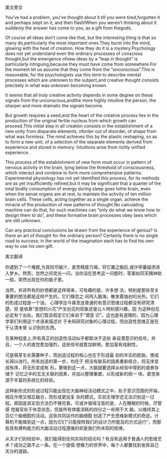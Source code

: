美文原文

You’ve had a problem, you’ve thought about it till you were tired,forgotten it and perhaps slept on it, and then flash!When you weren’t thinking about it suddenly the answer has come to you, as a gift from thegods.

Of course all ideas don’t come like that, but the interesting thing is that so many do,particularly the most important ones.They burst into the mind, glowing with the heat of creation. How they do it is a mystery.Psychology does not yet understand even the ordinary processes of conscious thought,but the emergence ofnew ideas by a “leap in thought” is particularly intriguing,because they must have come from somewhere.For the moment let us assume that they come from the “unconscious”.This is reasonable, for the psychologists use this term to describe mental processes which are unknown to the subject,and creative thought consists precisely in what was unknown becoming known.

It seems that all truly creative activity depends in some degree on these signals from the unconscious,andthe more highly intuitive the person, the sharper and more dramatic the signals become.

But growth requires a seed,and the heart of the creative process lies in the production of the original fertile nucleus from which growth can proceed.This initial step in all creation consists in the establishment of a new unity from disparate elements, oforder out of disorder, of shape from what was formless. The mind achieves this by the plastic reshaping, so as to form a new unit, of a selection of the separate elements derived from experience and stored in memory. Intuitions arise from richly unified experience.

This process of the establishment of new form must occur in pattern of nervous activity in the brain, lying below the threshold of consciousness, which interact and combine to form more comprehensive patterns. Experimental physiology has not yet identified this process, for its methods are as yet insufficiently refined,but it may be significant that a quarter of the total bodily consumption of energy during sleep goes tothe brain, even when the sense organs are at rest, to maintain the activity of ten million brain cells. These cells, acting together as a single organ, achieve the miracle of the production of new patterns of thought.No calculating machine can do that, for such machines can “only do what we know how to design them to do”, and these formative brain processes obey laws which are still unknown.

Can any practical conclusions be drawn from the experience of genius? Is there an art of thought for the ordinary person? Certainly there is no single road to success; in the world of the imagination each has to find his own way to use his own gift.

美文翻译

你遇到了一个难题,为其绞尽脑汁，直至精疲力竭，将它置之脑后,或许带養疑虑进入梦乡。然而，忽然之间灵光一闪，当你没在思考这一问题时，答案如同天赐神助一般，突然出现在你的脑子里。 



当然，并非所有的妙想都是这样得来，可有趣的是，许多想 法，特别是那些至关重要的想法都是这样产生的。它们倏忽之 间闯入脑海，散发着独创的光热。它们的形成过程是一个谜。 心理学迄今甚至连普通的有意识思维过程都没有研究清楚，但 是依靠"思想的火花”产生创见的现象还是让人特别感兴趣，因 为这种创见必定有个出处。我们暂且假定它们来自于“潜意 识"。这也是有道理的，因为心理学家们利用这个术语来描述对 于未知研究对象的心理过程，而创造性思维正是在于认清未曾 认识到的东西。

在某种程度上,所有真正的创造性活动似乎都取决于这些 来自潜意识的信号，并且，一个人的直觉愈加强烈，这些信号就愈加鲜明，愈加富有戏剧性。

可是萌芽生长需要种子，而创造过程的核心也在于形成最 初的丰实的胚胎，使成长得以进行。所有创造的第一步，均在于 把没有联系的因素重新结合，将无序变成有序，将无形变成有 形。要做到这一点，大脑就要选择从经验中得到的或者存储于 记忆之中的互无关联的因素，并加以整理重塑，以形成新的统一 体。直觉来源于丰富的系统化的经验。

这种新形式的形成过程只能出现在大脑神经活动模式之中，处子意识范围的开端，相互作用又相互融合，而形成更加复 杂的模式。实验生理学还无法识别这一过程，原因是其实验方法仍不够完善。可或许值得注意的是，人在睡眠的时候，尽管感 觉器官处于休息状态，但是所有体能消耗的四分之一却用于大 脑，以维持其上百亿个脑细胞的活动。这些共同运作的脑细胞 创造了产生思维新模式的奇迹。计算机不能做到这一点，因为它们“只能按照我们的设计力所能及的方式运行”，而那些具有建构能力的大脑活动过程遵循的却是我们所未知的规律。

从天才们的经验中，我们能得到任何实际的结论吗？有没有适用于普通人的思维艺术？成功之路不止一条。在一个提倡 想像力的世界中，每个人都要找到发挥自己天分的道路。